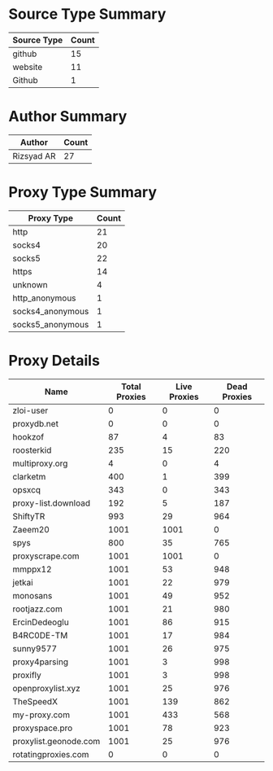 # Source Type Summary

| Source Type | Count |
|-------------|-------|
| github | 15 |
| website | 11 |
| Github | 1 |


# Author Summary

| Author | Count |
|--------|-------|
| Rizsyad AR | 27 |


# Proxy Type Summary

| Proxy Type | Count |
|------------|-------|
| http | 21 |
| socks4 | 20 |
| socks5 | 22 |
| https | 14 |
| unknown | 4 |
| http_anonymous | 1 |
| socks4_anonymous | 1 |
| socks5_anonymous | 1 |


# Proxy Details

| Name | Total Proxies | Live Proxies | Dead Proxies |
|------|---------------|--------------|---------------|
| zloi-user | 0 | 0 | 0 |
| proxydb.net | 0 | 0 | 0 |
| hookzof | 87 | 4 | 83 |
| roosterkid | 235 | 15 | 220 |
| multiproxy.org | 4 | 0 | 4 |
| clarketm | 400 | 1 | 399 |
| opsxcq | 343 | 0 | 343 |
| proxy-list.download | 192 | 5 | 187 |
| ShiftyTR | 993 | 29 | 964 |
| Zaeem20 | 1001 | 1001 | 0 |
| spys | 800 | 35 | 765 |
| proxyscrape.com | 1001 | 1001 | 0 |
| mmppx12 | 1001 | 53 | 948 |
| jetkai | 1001 | 22 | 979 |
| monosans | 1001 | 49 | 952 |
| rootjazz.com | 1001 | 21 | 980 |
| ErcinDedeoglu | 1001 | 86 | 915 |
| B4RC0DE-TM | 1001 | 17 | 984 |
| sunny9577 | 1001 | 26 | 975 |
| proxy4parsing | 1001 | 3 | 998 |
| proxifly | 1001 | 3 | 998 |
| openproxylist.xyz | 1001 | 25 | 976 |
| TheSpeedX | 1001 | 139 | 862 |
| my-proxy.com | 1001 | 433 | 568 |
| proxyspace.pro | 1001 | 78 | 923 |
| proxylist.geonode.com | 1001 | 25 | 976 |
| rotatingproxies.com | 0 | 0 | 0 |
